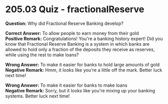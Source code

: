 # 205.03 Quiz - fractionalReserve

**Question:** Why did Fractional Reserve Banking develop?

**Correct Answer:** To allow people to earn money from their gold\
**Positive Remark:** Congratulations! You're a banking history expert! Did you know that Fractional Reserve Banking is a system in which banks are allowed to hold only a fraction of the deposits they receive as reserves, while using the rest to make loans?

**Wrong Answer:** To make it easier for banks to hold large amounts of gold\
**Negative Remark:** Hmm, it looks like you're a little off the mark. Better luck next time!

**Wrong Answer:** To make it easier for banks to make loans\
**Negative Remark:** Sorry, but it looks like you're mixing up your banking systems. Better luck next time!
